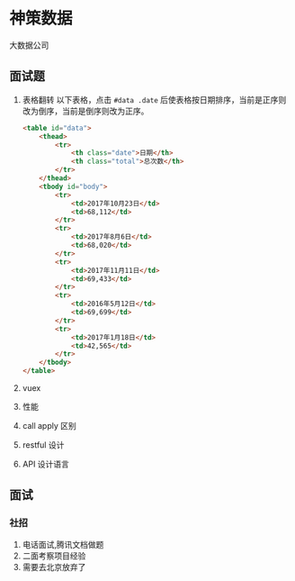 # 神策数据

大数据公司

## 面试题

1. 表格翻转
   以下表格，点击 `#data .date` 后使表格按日期排序，当前是正序则改为倒序，当前是倒序则改为正序。

    ```html
    <table id="data">
        <thead>
            <tr>
                <th class="date">日期</th>
                <th class="total">总次数</th>
            </tr>
        </thead>
        <tbody id="body">
            <tr>
                <td>2017年10月23日</td>
                <td>68,112</td>
            </tr>
            <tr>
                <td>2017年8月6日</td>
                <td>68,020</td>
            </tr>
            <tr>
                <td>2017年11月11日</td>
                <td>69,433</td>
            </tr>
            <tr>
                <td>2016年5月12日</td>
                <td>69,699</td>
            </tr>
            <tr>
                <td>2017年1月18日</td>
                <td>42,565</td>
            </tr>
        </tbody>
    </table>
    ```

2. vuex
3. 性能
4. call apply 区别
5. restful 设计
6. API 设计语言

## 面试

### 社招

1. 电话面试,腾讯文档做题
2. 二面考察项目经验
3. 需要去北京放弃了
